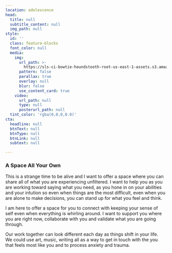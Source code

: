 ```yaml
---
location: adolescence
head:
  title: null
  subtitle_content: null
  img_path: null
style:
  id: ''
  class: feature-blocks
  font_color: null
  media:
    img:
      url_path: >-
        https://sls-ci-bowtie-houndstooth-root-us-east-1-assets.s3.amazonaws.com/NickArrasate/perceptivecounseling/1645585676013-jason-leung-Xaanw0s0pMk-unsplash.jpg
      pattern: false
      parallax: true
      overlay: null
      blur: false
      use_content_card: true
    video:
      url_path: null
      type: null
      posterurl_path: null
  tint_color: 'rgba(0,0,0,0.0)'
cta:
  headline: null
  btnText: null
  btnType: null
  btnLink: null
  subtext: null

---
```

<div class="d-flex align-items-center justify-content-around row">
<div>
<h3>A Space All Your Own</h3>
<p>This is a strange time to be alive and I want to offer a space where you can share all of what you are experiencing unfiltered. I want to help you as you are working toward saying what you need, as you hone in on your abilities and your intution so even when things are the most difficult, even when you are alone to make decisions, you can stand up for what you feel and think.</p>
<p>I am here to offer a space for you to connect with keeping your sense of self even when everything is whirling around. I want to support you where you are right now, collaborate with you and validate what you are going through.</p>
<p>Our work together can look different each day as things shift in your life.&nbsp; We could use art, music, writing all as a way to get in touch with the you that feels most like you and to process anxiety and trauma.&nbsp;</p>
</div>
</div>
